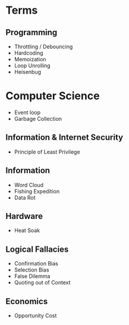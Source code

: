# Terms

## Programming

- Throttling / Debouncing
- Hardcoding
- Memoization
- Loop Unrolling
- Heisenbug

# Computer Science

- Event loop
- Garbage Collection

## Information & Internet Security

- Principle of Least Privilege

## Information

- Word Cloud
- Fishing Expedition
- Data Rot

## Hardware

- Heat Soak

## Logical Fallacies

- Confirmation Bias
- Selection Bias
- False Dilemma
- Quoting out of Context

## Economics

- Opportunity Cost
